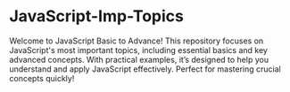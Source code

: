 # JavaScript-Imp-Topics
Welcome to JavaScript Basic to Advance! This repository focuses on JavaScript's most important topics, including essential basics and key advanced concepts. With practical examples, it’s designed to help you understand and apply JavaScript effectively. Perfect for mastering crucial concepts quickly!
